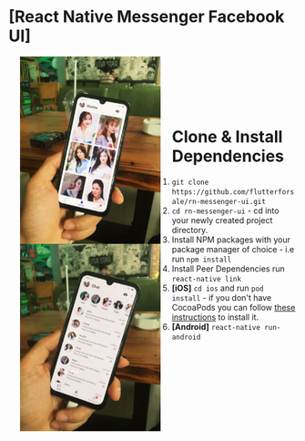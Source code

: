 # [React Native Messenger Facebook UI]

<img src=".stories_shot.jpeg" width="49%" hspace="20" align="left" />
<img src=".chat_shot.jpeg" width="49%" hspace="20" align="left" /> 
<br/><br/><br/><br/><br/>

# Clone & Install Dependencies

1) `git clone https://github.com/flutterforsale/rn-messenger-ui.git`
2) `cd rn-messenger-ui` - cd into your newly created project directory.
3) Install NPM packages with your package manager of choice - i.e run `npm install`
4) Install Peer Dependencies run `react-native link`
5) **[iOS]** `cd ios` and run `pod install` - if you don't have CocoaPods you can follow [these instructions](https://guides.cocoapods.org/using/getting-started.html#getting-started) to install it.
6) **[Android]** `react-native run-android`

